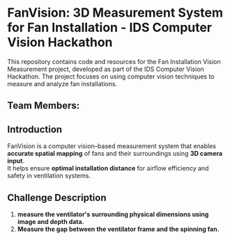 # FanVision: 3D Measurement System for Fan Installation - IDS Computer Vision Hackathon
This repository contains code and resources for the Fan Installation Vision Measurement project, developed as part of the IDS Computer Vision Hackathon. The project focuses on using computer vision techniques to measure and analyze fan installations.
## Team Members:

## Introduction
FanVision is a computer vision–based measurement system that enables **accurate spatial mapping** of fans and their surroundings using **3D camera input**.  
It helps ensure **optimal installation distance** for airflow efficiency and safety in ventilation systems.

## Challenge Description
1. **measure the ventilator's surrounding physical dimensions using image and depth data.**  
2. **Measure the gap between the ventilator frame and the spinning fan.**  


